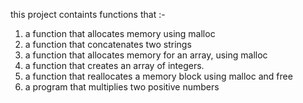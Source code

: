 this project containts functions that :-

1. a function that allocates memory using malloc
2.  a function that concatenates two strings
3. a function that allocates memory for an array, using malloc
4. a function that creates an array of integers.
5. a function that reallocates a memory block using malloc and free
6. a program that multiplies two positive numbers

